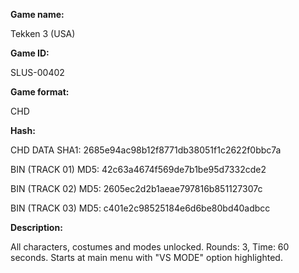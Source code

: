 **Game name:**

Tekken 3 (USA)

**Game ID:**

SLUS-00402

**Game format:**

CHD

**Hash:**

CHD DATA SHA1: 2685e94ac98b12f8771db38051f1c2622f0bbc7a

BIN (TRACK 01) MD5: 42c63a4674f569de7b1be95d7332cde2

BIN (TRACK 02) MD5: 2605ec2d2b1aeae797816b851127307c

BIN (TRACK 03) MD5: c401e2c98525184e6d6be80bd40adbcc

**Description:**

All characters, costumes and modes unlocked. Rounds: 3, Time: 60 seconds. Starts at main menu with "VS MODE" option highlighted.